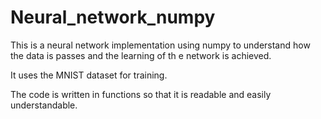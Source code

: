 # Neural_network_numpy
This is a neural network implementation using numpy to understand how the data is passes and the learning of th e network is achieved.

It uses the MNIST dataset for training.

The code is written in functions so that it is readable and easily understandable.
